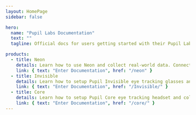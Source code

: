 ```yaml
---
layout: HomePage
sidebar: false

hero:
  name: "Pupil Labs Documentation"
  text: ""
  tagline: Official docs for users getting started with their Pupil Labs eye tracking glasses and for developers working on eye tracking applications and integrations.

products:
  - title: Neon
    details: Learn how to use Neon and collect real-world data. Connect to Pupil Cloud, manage your data, analyze, and take your research to the next level.
    link: { text: "Enter Documentation", href: "/neon" }
  - title: Invisible
    details: Learn how to setup Pupil Invisible eye tracking glasses and collect real world data. Connect to Pupil Cloud, manage your data, analyze, and take your research to the next level.
    link: { text: "Enter Documentation", href: "/Invisible/" }
  - title: Core
    details: Learn how to setup Pupil Core eye tracking headset and collect data with Pupil Capture. Use Pupil Player to explore your data in greater detail.
    link: { text: "Enter Documentation", href: "/core/" }
---
```

